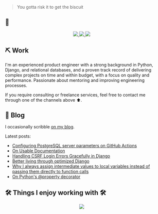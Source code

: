 > You gotta risk it to get the biscuit

## 📨
<p align="center">
  <a href="https://x.com/tmrcv">
    <img src="https://skillicons.dev/icons?i=twitter" />
  </a>
  <a href="https://www.linkedin.com/in/tomislav-maricevic/">
    <img src="https://skillicons.dev/icons?i=linkedin" />
  </a>
  <a href="https://stackoverflow.com/users/909800/tmarice">
    <img src="https://skillicons.dev/icons?i=stackoverflow" />
  </a>
</p>

## ⛏️ Work

I'm an experienced product engineer with a strong background in Python, Django, and relational databases, and a proven track record of delivering complex projects on time and within budget, with a focus on quality and performance. Passionate about mentoring and improving engineering processes.

If you require consulting or freelance services, feel free to contact me through one of the channels above ⬆️.

## 📖 Blog

I occasionally scribble <a href="https://tmarice.dev">on my blog</a>.

Latest posts:
* [Configuring PostgreSQL server parameters on GitHub Actions](https://tmarice.dev/blog/configuring-postgres-on-github-actions/)
* [On Usable Documentation](https://tmarice.dev/blog/on-usable-documentation/)
* [Handling CSRF Login Errors Gracefully in Django](https://tmarice.dev/blog/handling-csrf-login-errors-gracefully-in-django/)
* [Better living through optimized Django](https://tmarice.dev/blog/better-living-through-optimized-django/)
* [Why I always assign intermediate values to local variables instead of passing them directly to function calls](https://tmarice.dev/blog/why-i-always-assign-intermediate-values-to-local-variables-instead-of-passing-them-directly-to-function-calls/)
* [On Python's @property decorator](https://tmarice.dev/blog/on-pythons-property-decorator/)

## 🛠 Things I enjoy working with 🛠
<p align="center">
  <a href="https://skillicons.dev">
    <img src="https://skillicons.dev/icons?i=vim,py,django,git,postgres,docker,aws" />
  </a>
</p>



<!--
**tmarice/tmarice** is a ✨ _special_ ✨ repository because its `README.md` (this file) appears on your GitHub profile.

Here are some ideas to get you started:

- 🔭 I’m currently working on ...
- 🌱 I’m currently learning ...
- 👯 I’m looking to collaborate on ...
- 🤔 I’m looking for help with ...
- 💬 Ask me about ...
- 📫 How to reach me: ...
- 😄 Pronouns: ...
- ⚡ Fun fact: ...
-->
